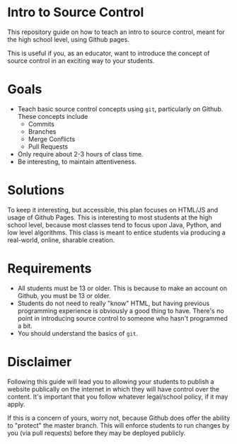 # Intro to Source Control
This repository guide on how to teach an intro to source control, meant for the high school level, using Github pages.

This is useful if you, as an educator, want to introduce the concept of source control in an exciting way to your students. 

# Goals

* Teach basic source control concepts using `git`, particularly on Github. These concepts include
  * Commits
  * Branches
  * Merge Conflicts
  * Pull Requests
* Only require about 2-3 hours of class time.
* Be interesting, to maintain attentiveness.

# Solutions
To keep it interesting, but accessible, this plan focuses on HTML/JS and usage of Github Pages. This is interesting to most students at the high school level, because most classes tend to focus upon Java, Python, and low level algorithms. This class is meant to entice students via producing a real-world, online, sharable creation. 

# Requirements 

* All students must be 13 or older. This is because to make an account on Github, you must be 13 or older. 
* Students do not need to really "know" HTML, but having previous programming experience is obviously a good thing to have. There's no point in introducing source control to someone who hasn't programmed a bit.
* You should understand the basics of `git`. 

# Disclaimer

Following this guide will lead you to allowing your students to publish a website publically on the internet in which they will have control over the content. It's important that you follow whatever legal/school policy, if it may apply. 

If this is a concern of yours, worry not, because Github does offer the ability to "protect" the master branch. This will enforce students to run changes by you (via pull requests) before they may be deployed publicly. 